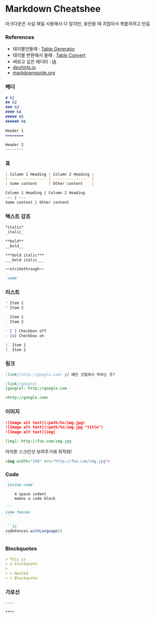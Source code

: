 # Markdown Cheatshee
마크다운은 사실 매일 사용해서 다 알지만, 표만들 때 귀찮아서 복붙하려고 만듬

### References

- 테이블만들때 :  [Table Generator](https://www.tablesgenerator.com/markdown_tables)
- 테이블 변환해서 쓸때 : [Table Convert](https://tableconvert.com/markdown-generator)
- 써보고 싶은 에디터 : [IA](https://ia.net/writer)
- [devhints.io](https://devhints.io/)
- [markdownguide.org](https://www.markdownguide.org/)


### 헤더

``` markdown
# h1
## h2
### h3
#### h4
##### h5
###### h6
```

```markdown
Header 1
========
```

```markdown
Header 2
--------
```

### 표

```markdown
| Column 1 Heading | Column 2 Heading |
| ---------------- | ---------------- |
| Some content     | Other content    |
```

```markdown
Column 1 Heading | Column 2 Heading
--- | ---
Some content | Other content
```

### 텍스트 강조

```markdown
*italic*
_italic_
```

```markdown
**bold**
__bold__
```

```markdown
***bold italic***
___bold italic___
```

```markdown
~~strikethrough~~
```

```markdown
`code`
```

### 리스트

```markdown
* Item 1
* Item 2
```

```markdown
- Item 1
- Item 2
```

```markdown
- [ ] Checkbox off
- [x] Checkbox on
```

```markdown
1. Item 1
2. Item 2
```

### 링크 

```markdown
[link](http://google.com) // 얘만 깃헙에서 먹히는 듯?
```

```markdown
[link][google]
[google]: http://google.com
```

```markdown
<http://google.com>
```

### 이미지

```markdown
![Image alt text](/path/to/img.jpg)
![Image alt text](/path/to/img.jpg "title")
![Image alt text][img]
```

```markdown
[img]: http://foo.com/img.jpg
```

아이폰 스크린샷 보여주기에 최적화!
```markdown
<img width="250" src="http://foo.com/img.jpg"> 
```


### Code

```markdown
`inline code`
```

```
    4 space indent
    makes a code block
```

~~~markdown
```
code fences
```
~~~


~~~markdown
```js
codeFences.withLanguage()
```
~~~


### Blockquotes

``` markdown
> This is
> a blockquote
>
> > Nested
> > Blockquote
```

### 가로선

```markdown
----
```

```markdown
****
```

